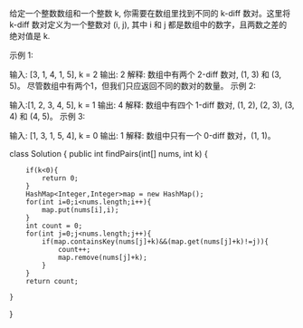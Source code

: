 
给定一个整数数组和一个整数 k, 你需要在数组里找到不同的 k-diff 数对。这里将 k-diff 数对定义为一个整数对 (i, j), 其中 i 和 j 都是数组中的数字，且两数之差的绝对值是 k.

示例 1:

输入: [3, 1, 4, 1, 5], k = 2
输出: 2
解释: 数组中有两个 2-diff 数对, (1, 3) 和 (3, 5)。
尽管数组中有两个1，但我们只应返回不同的数对的数量。
示例 2:

输入:[1, 2, 3, 4, 5], k = 1
输出: 4
解释: 数组中有四个 1-diff 数对, (1, 2), (2, 3), (3, 4) 和 (4, 5)。
示例 3:

输入: [1, 3, 1, 5, 4], k = 0
输出: 1
解释: 数组中只有一个 0-diff 数对，(1, 1)。

class Solution {
    public int findPairs(int[] nums, int k) {
        
        if(k<0){
            return 0;
        }
        HashMap<Integer,Integer>map = new HashMap();
        for(int i=0;i<nums.length;i++){
            map.put(nums[i],i);
        }
        int count = 0;
        for(int j=0;j<nums.length;j++){
            if(map.containsKey(nums[j]+k)&&(map.get(nums[j]+k)!=j)){
                count++;
                map.remove(nums[j]+k);
            }
        }
        return count;
        
    }
}